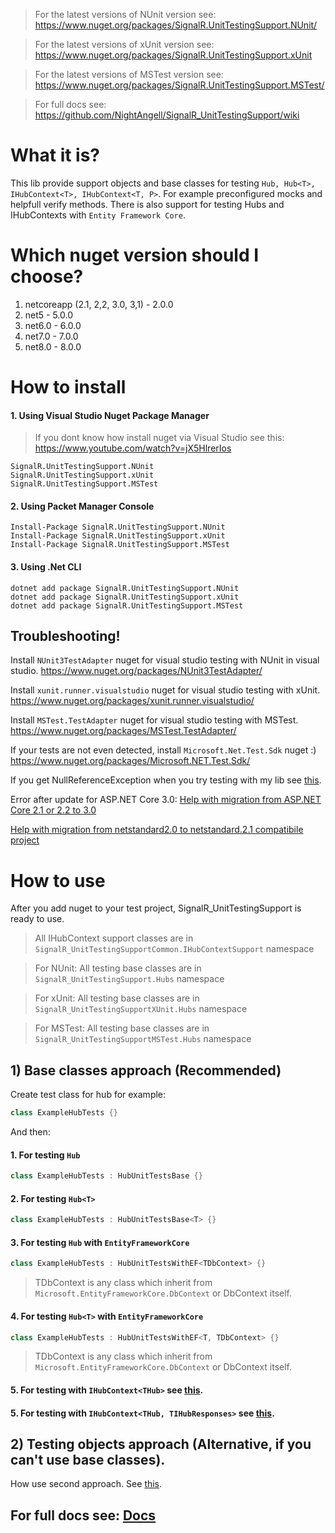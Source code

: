 > For the latest versions of NUnit version see: https://www.nuget.org/packages/SignalR.UnitTestingSupport.NUnit/

> For the latest versions of xUnit version see: https://www.nuget.org/packages/SignalR.UnitTestingSupport.xUnit

> For the latest versions of MSTest version see: https://www.nuget.org/packages/SignalR.UnitTestingSupport.MSTest/

> For full docs see: https://github.com/NightAngell/SignalR_UnitTestingSupport/wiki

# What it is?
This lib provide support objects and base classes for testing ```Hub, Hub<T>, IHubContext<T>, IHubContext<T, P>```. For example preconfigured mocks and helpfull verify methods. There is also support for testing Hubs and IHubContexts with ```Entity Framework Core```.

# Which nuget version should I choose?
1. netcoreapp (2.1, 2,2, 3.0, 3,1) - 2.0.0
2. net5 - 5.0.0
3. net6.0 - 6.0.0
4. net7.0 - 7.0.0
5. net8.0 - 8.0.0

# How to install
#### 1. Using Visual Studio Nuget Package Manager
> If you dont know how install nuget via Visual Studio see this: https://www.youtube.com/watch?v=jX5HlrerIos
```
SignalR.UnitTestingSupport.NUnit
SignalR.UnitTestingSupport.xUnit
SignalR.UnitTestingSupport.MSTest
```
#### 2. Using Packet Manager Console
```
Install-Package SignalR.UnitTestingSupport.NUnit
Install-Package SignalR.UnitTestingSupport.xUnit
Install-Package SignalR.UnitTestingSupport.MSTest
```
#### 3. Using .Net CLI
```
dotnet add package SignalR.UnitTestingSupport.NUnit
dotnet add package SignalR.UnitTestingSupport.xUnit
dotnet add package SignalR.UnitTestingSupport.MSTest
```
## Troubleshooting!
Install ```NUnit3TestAdapter``` nuget for visual studio testing with NUnit in visual studio.                     https://www.nuget.org/packages/NUnit3TestAdapter/

Install ```xunit.runner.visualstudio``` nuget for visual studio testing with xUnit.                                https://www.nuget.org/packages/xunit.runner.visualstudio/

Install ```MSTest.TestAdapter``` nuget for visual studio testing with MSTest.          
https://www.nuget.org/packages/MSTest.TestAdapter/

If your tests are not even detected, install ```Microsoft.Net.Test.Sdk``` nuget :)                       
https://www.nuget.org/packages/Microsoft.NET.Test.Sdk/

If you get NullReferenceException when you try testing with my lib see [this](https://github.com/NightAngell/SignalR_UnitTestingSupport/wiki/Common-for-all-test-classes#contextmock).

Error after update for ASP.NET Core 3.0:
[Help with migration from ASP.NET Core 2.1 or 2.2 to 3.0](https://github.com/NightAngell/SignalR_UnitTestingSupport/wiki/Help-with-migration-from-netcore2.1-or-netcore2.2-to-netcore3.0-for-SignalR_UnitTestingSupport2.0)

[Help with migration from netstandard2.0 to netstandard.2.1 compatibile project](https://github.com/NightAngell/SignalR_UnitTestingSupport/wiki/Help-with-migration-from-netstandard2.0-to-netstandars2.1)

# How to use
After you add nuget to your test project, SignalR_UnitTestingSupport is ready to use.
> All IHubContext support classes are in ```SignalR_UnitTestingSupportCommon.IHubContextSupport``` namespace

> For NUnit: All testing base classes are in ```SignalR_UnitTestingSupport.Hubs``` namespace

> For xUnit: All testing base classes are in ```SignalR_UnitTestingSupportXUnit.Hubs``` namespace

> For MSTest: All testing base classes are in ```SignalR_UnitTestingSupportMSTest.Hubs``` namespace

## 1) Base classes approach (Recommended)

Create test class for hub for example:
```csharp
class ExampleHubTests {}
```
And then:
#### 1. For testing ```Hub```
```csharp
class ExampleHubTests : HubUnitTestsBase {}
```
#### 2. For testing ```Hub<T>```
```csharp
class ExampleHubTests : HubUnitTestsBase<T> {}
```
#### 3. For testing ```Hub``` with ```EntityFrameworkCore```
```csharp
class ExampleHubTests : HubUnitTestsWithEF<TDbContext> {}
```
> TDbContext is any class which inherit from ```Microsoft.EntityFrameworkCore.DbContext``` or DbContext itself.
#### 4. For testing ```Hub<T>``` with ```EntityFrameworkCore```
```csharp
class ExampleHubTests : HubUnitTestsWithEF<T, TDbContext> {}
```
> TDbContext is any class which inherit from ```Microsoft.EntityFrameworkCore.DbContext``` or DbContext itself.
#### 5. For testing with ```IHubContext<THub>``` see [this](https://github.com/NightAngell/SignalR_UnitTestingSupport/wiki/Associated-with-IHubContext-for-Hub).
#### 5. For testing with ```IHubContext<THub, TIHubResponses>``` see [this](https://github.com/NightAngell/SignalR_UnitTestingSupport/wiki/Associated-with-IHubContext-for-HubT).

## 2) Testing objects approach (Alternative, if you can't use base classes). 
How use second approach. See [this](https://github.com/NightAngell/SignalR_UnitTestingSupport/wiki/How-use-testing-support-if-you-don't-want-(or-you-can%60t)-use-provided-by-me-base-classes-or-your-testing-framework-don't-support-before-and-after-each-test-code-execution-features).
## For full docs see: [Docs](https://github.com/NightAngell/SignalR_UnitTestingSupport/wiki)
